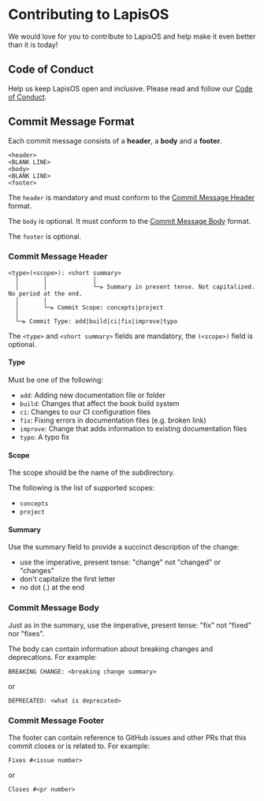 # Contributing to LapisOS

We would love for you to contribute to LapisOS and help make it even better than it is today!

## Code of Conduct

Help us keep LapisOS open and inclusive.
Please read and follow our [Code of Conduct](CODE_OF_CONDUCT.md).

## Commit Message Format

Each commit message consists of a **header**, a **body** and a **footer**.
```
<header>
<BLANK LINE>
<body>
<BLANK LINE>
<footer>
```

The `header` is mandatory and must conform to the
[Commit Message Header](#commit-message-header) format.

The `body` is optional.
It must conform to the [Commit Message Body](#commit-message-body) format.

The `footer` is optional.

### Commit Message Header

```
<type>(<scope>): <short summary>
  │       │             │
  │       │             └─⫸ Summary in present tense. Not capitalized. No period at the end.
  │       │
  │       └─⫸ Commit Scope: concepts|project
  │
  └─⫸ Commit Type: add|build|ci|fix|improve|typo
```

The `<type>` and `<short summary>` fields are mandatory, the `(<scope>)` field is optional.

#### Type

Must be one of the following:

- `add`: Adding new documentation file or folder
- `build`: Changes that affect the book build system
- `ci`: Changes to our CI configuration files
- `fix`: Fixing errors in documentation files (e.g. broken link)
- `improve`: Change that adds information to existing documentation files
- `typo`: A typo fix

#### Scope

The scope should be the name of the subdirectory. 

The following is the list of supported scopes:

- `concepts`
- `project`

#### Summary

Use the summary field to provide a succinct description of the change:

- use the imperative, present tense: "change" not "changed" or "changes"
- don't capitalize the first letter
- no dot (.) at the end

### Commit Message Body

Just as in the summary, use the imperative, present tense: "fix" not "fixed" nor "fixes".

The body can contain information about breaking changes and deprecations. For example:	

```
BREAKING CHANGE: <breaking change summary>
```
or
```
DEPRECATED: <what is deprecated>
```

### Commit Message Footer

The footer can contain reference to GitHub issues and other PRs that this commit
closes or is related to. For example:

```
Fixes #<issue number>
```
or
```
Closes #<pr number>
```